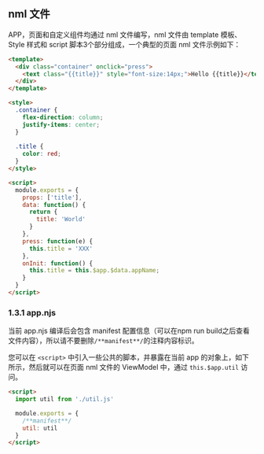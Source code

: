 ## nml 文件
APP，页面和自定义组件均通过 nml 文件编写，nml 文件由 template 模板、Style 样式和 script 脚本3个部分组成，一个典型的页面 nml 文件示例如下：
```html
<template>
  <div class="container" onclick="press">
    <text class="{{title}}" style="font-size:14px;">Hello {{title}}</text>
  </div>
</template>

<style>
  .container {
    flex-direction: column;
    justify-items: center;
  }
  
  .title {
    color: red;
  }
</style>

<script>
  module.exports = {
    props: ['title'],
    data: function() {
      return {
        title: 'World'
      }
    },
    press: function(e) {
      this.title = 'XXX'
    },
    onInit: function() {
      this.title = this.$app.$data.appName;
    }
  }
</script>
```

### 1.3.1 app.njs

当前 app.njs 编译后会包含 manifest 配置信息（可以在npm run build之后查看文件内容），所以请不要删除``/**manifest**/``的注释内容标识。

您可以在 ``<script>`` 中引入一些公共的脚本，并暴露在当前 app 的对象上，如下所示，然后就可以在页面 nml 文件的 ViewModel 中，通过 ``this.$app.util`` 访问。
```html
<script>
  import util from './util.js'

  module.exports = {
    /**manifest**/
    util: util
  }
</script>
```